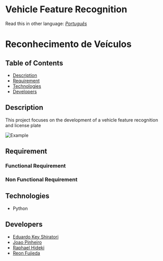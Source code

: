 # Vehicle Feature Recognition
Read this in other language:
[_Português_](README.pt-BR.md)

# Reconhecimento de Veículos 

## Table of Contents

- [Description](#Description)
- [Requirement](#Requirement)
- [Technologies](#technologies)
- [Developers](#Developers)

## Description
This project focuses on the development of a vehicle feature recognition and license plate

![Example](./assets/vehicle_ex.jpeg)


## Requirement

### Functional Requirement
 
### Non Functional Requirement

## Technologies
- Python

## Developers
- [Eduardo Key Shiratori](https://github.com/EduardoKeyS)
- [Joao Pinheiro](https://github.com/joaomh)
- [Raphael Hideki](https://github.com/raphaelyokosawa/)
- [Reon Fujieda](https://github.com/reonfk)

